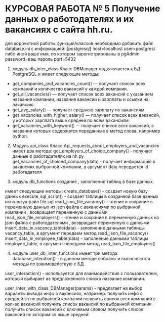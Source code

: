 # КУРСОВАЯ РАБОТА № 5 Получение данных о работодателях и их вакансиях с сайта hh.ru. 

для корректной работы функций/классов необходимо добавить файл database.ini с информацией:
[postgresql]
host=localhost
user=postgres/либо иной ваше имя, по котором зарегистрированы в pgAdmin
password=ваш пароль 
port=5432

1. модуль db_inter_class
Класс DBManager 
подключается к БД PostgreSQL и имеет следующие методы:
- get_companies_and_vacancies_count()  — получает список всех компаний и количество вакансий 
у каждой компании.
- get_all_vacancies()  — получает список всех вакансий с указанием названия компании, названия вакансии 
и зарплаты и ссылки на вакансию.
- get_avg_salary()  — получает среднюю зарплату по вакансиям.
- get_vacancies_with_higher_salary()  — получает список всех вакансий, у которых зарплата выше средней 
по всем вакансиям.
- get_vacancies_with_keyword()  — получает список всех вакансий, в названии которых содержатся переданные 
в метод слова, например python.
  

2. Модуль api_class
Класс Api_requests_about_employers_and_vacancies
имеет два метода:
get_employers_of_choice_company() - получает данные о работадателях на hh ру
get_vacancies_of_choiced_company(data) - получает информацию о вакансиях выбранной компании, 
в аргумент data передается Id работадателя



3. модуль db_functions
создание , заполнение таблиц в базе данных

имеет следующие методы:
create_database() - создает новую базу данных
execute_sql_script() - создает таблицы в созданной базе данных используя файл file.sql
read_json_file_vacancy() - чтение и сохрание в переменную данных из json файла с вакансиями по выбранной компании , возвращает переменную с данными
read_json_file_employers() - чтение и сохрание в переменную данных из json файла с работодателями , возвращает переменную с данными
insert_data_in_vacancy_table(data) - заполнение данными таблицы vacancy_table, в аргумент передаем метод read_json_file_vacancy()
insert_data_in_employee_table(data) - заполнение данными таблицы employee_table, в аргумент передаем метод read_json_file_employers()


4. модуль user_db_inter_functions
имеет три метода:
database_interation() - в данном методе собраны и выполняются методы по взаимодействую с БД

user_interaction() - используется для взаимодействия с пользователем,
который выбирает из предложенного списка название компании. 

user_inter_with_class_DBManager(params) - предлагает на выбор варианты вывода инфо о вакансиях, например:
получить инфо о средней зп по выбранной компании
получить список всех компаний с кол-во вакансий
получить список вакансий по выбранной компании
получить список вакансий с ключевым словом
получить список вакансий по котором зп выше средней

